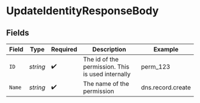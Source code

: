 # UpdateIdentityResponseBody


## Fields

| Field                                             | Type                                              | Required                                          | Description                                       | Example                                           |
| ------------------------------------------------- | ------------------------------------------------- | ------------------------------------------------- | ------------------------------------------------- | ------------------------------------------------- |
| `ID`                                              | *string*                                          | :heavy_check_mark:                                | The id of the permission. This is used internally | perm_123                                          |
| `Name`                                            | *string*                                          | :heavy_check_mark:                                | The name of the permission                        | dns.record.create                                 |